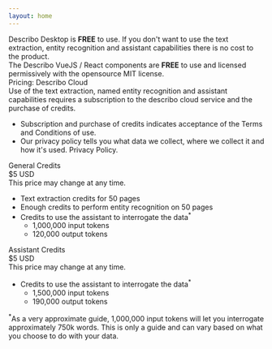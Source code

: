 ```yaml
---
layout: home
---
```


<div class="my-5 md:my-10 flex flex-col space-y-4">
    <div class="text-lg bg-blue-200 p-10 rounded-lg">
        Describo Desktop is <strong>FREE</strong> to use. If you don't want to use the text extraction, entity recognition and
        assistant capabilities there is no cost to the product.
    </div>
    <div class="text-lg bg-blue-200 p-10 rounded-lg">
        The Describo VueJS / React components are <strong>FREE</strong> to use and licensed permissively with the opensource MIT license.
    </div>
    <div class="text-2xl">
        Pricing: Describo Cloud
    </div>
    <div>
    Use of the text extraction, named entity recognition and assistant capabilities requires a subscription
    to the describo cloud service and the purchase of credits.
    <ul>
        <li>
            Subscription and purchase of credits indicates acceptance of the
                <LinkComponent link="/terms-and-conditions" target="">Terms and Conditions of use.</LinkComponent>
        </li>
       <li>
            Our privacy policy tells you what data we collect, where we collect it and how it's used.
                <LinkComponent link="/privacy-policy" target="">Privacy Policy.</LinkComponent>
        </li>
    </ul>
    </div>
    <div class="flex flex-row space-x-2">
        <div class="flex flex-col space-y-2 p-10 bg-slate-200 rounded-lg flex-grow">
            <div>General Credits</div>
            <div class="text-3xl">$5 USD</div>
            <div class="text-xs">This price may change at any time.</div>
            <ul class="list-disc">
                <li>Text extraction credits for 50 pages</li>
                <li>Enough credits to perform entity recognition on 50 pages</li>
                <li>Credits to use the assistant to interrogate the data<sup>*</sup>
                    <ul class="list-disc">
                        <li>1,000,000 input tokens</li>
                        <li>120,000 output tokens</li>
                    </ul>
                </li>
            </ul>
        </div>
       <div class="flex flex-col space-y-2 p-10 bg-slate-200 rounded-lg flex-grow">
            <div>Assistant Credits</div>
            <div class="text-3xl">$5 USD</div>
            <div class="text-xs">This price may change at any time.</div>
             <ul class="list-disc">
                <li>Credits to use the assistant to interrogate the data<sup>*</sup>
                    <ul class="list-disc">
                        <li>1,500,000 input tokens</li>
                        <li>190,000 output tokens</li>
                    </ul>
                </li>
            </ul>
        </div>
    </div>
   <div>
    <sup>*</sup>As a very approximate guide, 1,000,000 input tokens will let you interrogate approximately 750k words. This is only a
    guide and can vary based on what you choose to do with your data.
    </div>
</div>
